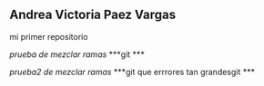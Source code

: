 ## Andrea Victoria Paez Vargas

mi primer repositorio

*prueba de mezclar ramas*
***git ***


*prueba2 de mezclar ramas*
***git que errrores tan grandesgit  ***

